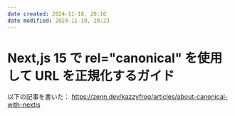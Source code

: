 ```yaml
---
date created: 2024-11-18, 20:16
date modified: 2024-11-19, 20:23
---
```


# Next,js 15 で rel="canonical" を使用して URL を正規化するガイド

以下の記事を書いた：
https://zenn.dev/kazzyfrog/articles/about-canonical-with-nextjs
